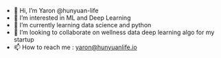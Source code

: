 - 👋 Hi, I’m Yaron @hunyuan-life
- 👀 I’m interested in ML and Deep Learning
- 🌱 I’m currently learning data science and python
- 💞️ I’m looking to collaborate on wellness data deep learning algo for my startup
- 📫 How to reach me : yaron@hunyuanlife.io

<!---
hunyuan-life/hunyuan-life is a ✨ special ✨ repository because its `README.md` (this file) appears on your GitHub profile.
You can click the Preview link to take a look at your changes.
--->

